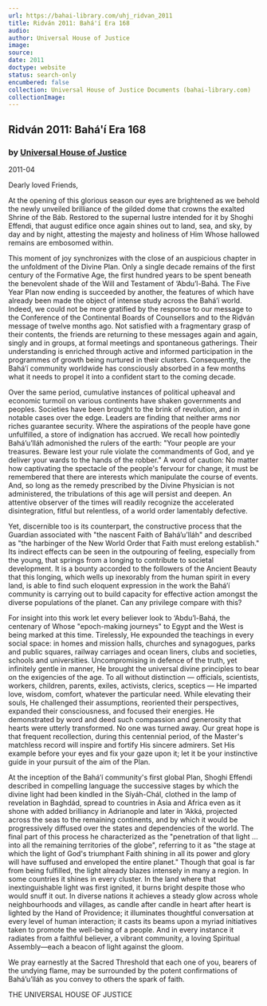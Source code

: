 ```yaml
---
url: https://bahai-library.com/uhj_ridvan_2011
title: Ridván 2011: Bahá'í Era 168
audio: 
author: Universal House of Justice
image: 
source: 
date: 2011
doctype: website
status: search-only
encumbered: false
collection: Universal House of Justice Documents (bahai-library.com)
collectionImage: 
---
```



## Ridván 2011: Bahá'í Era 168

### by [Universal House of Justice](https://bahai-library.com/author/Universal+House+of+Justice)

2011-04


Dearly loved Friends,

At the opening of this glorious season our eyes are brightened as we behold the newly unveiled brilliance of the gilded dome that crowns the exalted Shrine of the Báb. Restored to the supernal lustre intended for it by Shoghi Effendi, that august edifice once again shines out to land, sea, and sky, by day and by night, attesting the majesty and holiness of Him Whose hallowed remains are embosomed within.

This moment of joy synchronizes with the close of an auspicious chapter in the unfoldment of the Divine Plan. Only a single decade remains of the first century of the Formative Age, the first hundred years to be spent beneath the benevolent shade of the Will and Testament of ‘Abdu’l-Bahá. The Five Year Plan now ending is succeeded by another, the features of which have already been made the object of intense study across the Bahá’í world. Indeed, we could not be more gratified by the response to our message to the Conference of the Continental Boards of Counsellors and to the Riḍván message of twelve months ago. Not satisfied with a fragmentary grasp of their contents, the friends are returning to these messages again and again, singly and in groups, at formal meetings and spontaneous gatherings. Their understanding is enriched through active and informed participation in the programmes of growth being nurtured in their clusters. Consequently, the Bahá’í community worldwide has consciously absorbed in a few months what it needs to propel it into a confident start to the coming decade.

Over the same period, cumulative instances of political upheaval and economic turmoil on various continents have shaken governments and peoples. Societies have been brought to the brink of revolution, and in notable cases over the edge. Leaders are finding that neither arms nor riches guarantee security. Where the aspirations of the people have gone unfulfilled, a store of indignation has accrued. We recall how pointedly Bahá’u’lláh admonished the rulers of the earth: "Your people are your treasures. Beware lest your rule violate the commandments of God, and ye deliver your wards to the hands of the robber." A word of caution: No matter how captivating the spectacle of the people's fervour for change, it must be remembered that there are interests which manipulate the course of events. And, so long as the remedy prescribed by the Divine Physician is not administered, the tribulations of this age will persist and deepen. An attentive observer of the times will readily recognize the accelerated disintegration, fitful but relentless, of a world order lamentably defective.

Yet, discernible too is its counterpart, the constructive process that the Guardian associated with "the nascent Faith of Bahá’u’lláh" and described as "the harbinger of the New World Order that Faith must erelong establish." Its indirect effects can be seen in the outpouring of feeling, especially from the young, that springs from a longing to contribute to societal development. It is a bounty accorded to the followers of the Ancient Beauty that this longing, which wells up inexorably from the human spirit in every land, is able to find such eloquent expression in the work the Bahá’í community is carrying out to build capacity for effective action amongst the diverse populations of the planet. Can any privilege compare with this?

For insight into this work let every believer look to ‘Abdu’l-Bahá, the centenary of Whose "epoch-making journeys" to Egypt and the West is being marked at this time. Tirelessly, He expounded the teachings in every social space: in homes and mission halls, churches and synagogues, parks and public squares, railway carriages and ocean liners, clubs and societies, schools and universities. Uncompromising in defence of the truth, yet infinitely gentle in manner, He brought the universal divine principles to bear on the exigencies of the age. To all without distinction — officials, scientists, workers, children, parents, exiles, activists, clerics, sceptics — He imparted love, wisdom, comfort, whatever the particular need. While elevating their souls, He challenged their assumptions, reoriented their perspectives, expanded their consciousness, and focused their energies. He demonstrated by word and deed such compassion and generosity that hearts were utterly transformed. No one was turned away. Our great hope is that frequent recollection, during this centennial period, of the Master's matchless record will inspire and fortify His sincere admirers. Set His example before your eyes and fix your gaze upon it; let it be your instinctive guide in your pursuit of the aim of the Plan.

At the inception of the Bahá’í community's first global Plan, Shoghi Effendi described in compelling language the successive stages by which the divine light had been kindled in the Síyáh-Chál, clothed in the lamp of revelation in Baghdád, spread to countries in Asia and Africa even as it shone with added brilliancy in Adrianople and later in ‘Akká, projected across the seas to the remaining continents, and by which it would be progressively diffused over the states and dependencies of the world. The final part of this process he characterized as the "penetration of that light ... into all the remaining territories of the globe", referring to it as "the stage at which the light of God's triumphant Faith shining in all its power and glory will have suffused and enveloped the entire planet." Though that goal is far from being fulfilled, the light already blazes intensely in many a region. In some countries it shines in every cluster. In the land where that inextinguishable light was first ignited, it burns bright despite those who would snuff it out. In diverse nations it achieves a steady glow across whole neighbourhoods and villages, as candle after candle in heart after heart is lighted by the Hand of Providence; it illuminates thoughtful conversation at every level of human interaction; it casts its beams upon a myriad initiatives taken to promote the well-being of a people. And in every instance it radiates from a faithful believer, a vibrant community, a loving Spiritual Assembly—each a beacon of light against the gloom.

We pray earnestly at the Sacred Threshold that each one of you, bearers of the undying flame, may be surrounded by the potent confirmations of Bahá’u’lláh as you convey to others the spark of faith.

THE UNIVERSAL HOUSE OF JUSTICE